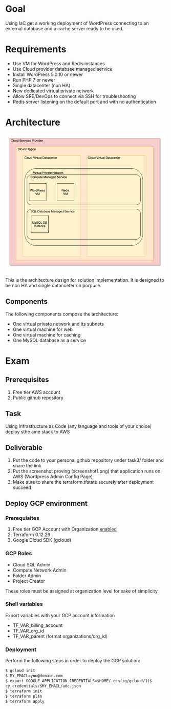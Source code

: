 # Goal
Using IaC get a working deployment of WordPress connecting to an external database and a cache server ready to be used.

# Requirements
- Use VM for WordPress and Redis instances
- Use Cloud provider database managed service
- Install WordPress 5.0.10 or newer
- Run PHP 7 or newer
- Single datacenter (non HA)
- New dedicated virtual private network
- Allow SRE/DevOps to connect via SSH for troubleshooting
- Redis server listening on the default port and with no authentication

# Architecture
![Solution Archicture](images/XOTestArchitecture.png)

This is the architecture design for solution implementation. It is designed to be non HA and single datanceter on porpuse.

## Components
The following components compose the architecture:
- One virtual private network and its subnets
- One virtual machine for web
- One virtual machine for caching
- One MySQL database as a service

# Exam
## Prerequisites
1) Free tier AWS account
1) Public github repository

## Task
Using Infrastructure as Code (any language and tools of your choice) deploy sthe ame stack to AWS

## Deliverable
1) Put the code to your personal github repository under task3/ folder and share the link
1) Put the screenshot proving (screenshot1.png) that application runs on AWS (Wordpress Admin Config Page)
1) Make sure to share the terraform.tfstate securely after deployment succeed

## Deploy GCP environment 

### Prerequisites
1) Free tier GCP Account with Organization [enabled](https://cloud.google.com/resource-manager/docs/creating-managing-organization#acquiring)
1) Terraform 0.12.29
1) Google Cloud SDK (gcloud)

### GCP Roles
* Cloud SQL Admin
* Compute Network Admin
* Folder Admin
* Project Creator

These roles must be assigned at organization level for sake of simplicity.

### Shell variables

Export variables with your GCP account information
* TF_VAR_billing_account
* TF_VAR_org_id
* TF_VAR_parent (format organizations/org_id)

### Deployment

Perform the following steps in order to deploy the GCP solution:
```
$ gcloud init
$ MY_EMAIL=you@domain.com
$ export GOOGLE_APPLICATION_CREDENTIALS=$HOME/.config/gcloud/1)$ cy_credentials/$MY_EMAIL/adc.json
$ terraform init
$ terraform plan
$ terraform apply
```
